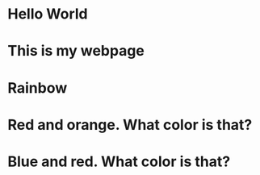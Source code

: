 # Hello World
# This is my webpage

# Rainbow

# Red and orange. What color is that?
# Blue and red. What color is that?







